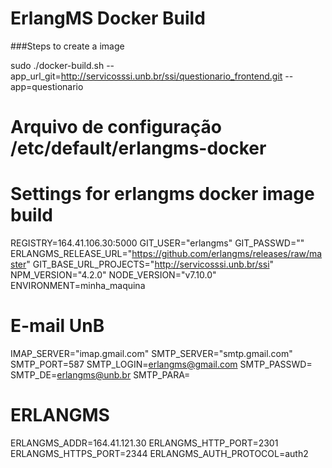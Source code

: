 ErlangMS Docker Build
====


###Steps to create a image

sudo ./docker-build.sh  --app_url_git=http://servicosssi.unb.br/ssi/questionario_frontend.git --app=questionario


# Arquivo de configuração /etc/default/erlangms-docker 

# Settings for erlangms docker image build

REGISTRY=164.41.106.30:5000
GIT_USER="erlangms"
GIT_PASSWD=""
ERLANGMS_RELEASE_URL="https://github.com/erlangms/releases/raw/master"
GIT_BASE_URL_PROJECTS="http://servicosssi.unb.br/ssi"
NPM_VERSION="4.2.0"
NODE_VERSION="v7.10.0"
ENVIRONMENT=minha_maquina

# E-mail UnB 
IMAP_SERVER="imap.gmail.com"
SMTP_SERVER="smtp.gmail.com"
SMTP_PORT=587
SMTP_LOGIN=erlangms@gmail.com
SMTP_PASSWD=
SMTP_DE=erlangms@unb.br
SMTP_PARA=

# ERLANGMS
ERLANGMS_ADDR=164.41.121.30
ERLANGMS_HTTP_PORT=2301
ERLANGMS_HTTPS_PORT=2344
ERLANGMS_AUTH_PROTOCOL=auth2



